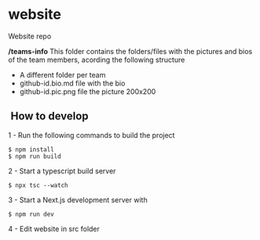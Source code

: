 # website
Website repo

**/teams-info**
This folder contains the folders/files with the pictures and bios of the team members, acording the following structure
  * A different folder per team 
  * github-id.bio.md file with the bio
  * github-id.pic.png file the picture 200x200

##  How to develop

1 - Run the following commands to build the project
```
$ npm install
$ npm run build
```

2 - Start a typescript build server
```
$ npx tsc --watch
```

3 - Start a Next.js development server with
```
$ npm run dev
```

4 - Edit website in src folder
